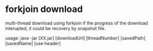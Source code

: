 # forkjoin download
 multi-thread download using forkjoin 
 if the progress of the download interupted, it could be recovery by snapshot file.

usage: java -jar [XX.jar] [downloadUrl] [threadNumber] [savedPath] [savedName] [use header]
